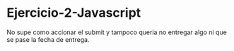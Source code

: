 # Ejercicio-2-Javascript
 
 No supe como accionar el submit y tampoco queria no entregar algo ni que se pase la fecha de entrega.
